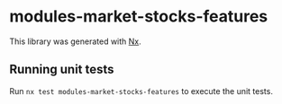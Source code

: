 # modules-market-stocks-features

This library was generated with [Nx](https://nx.dev).


## Running unit tests

Run `nx test modules-market-stocks-features` to execute the unit tests.

